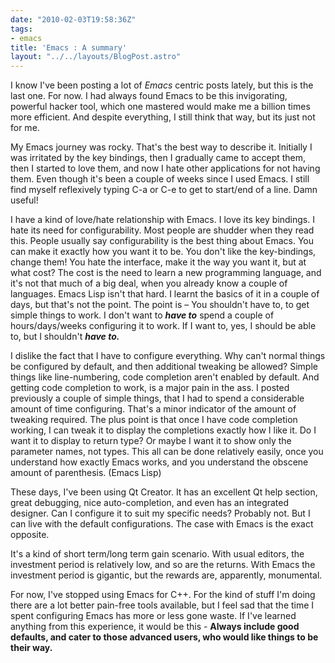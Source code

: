 ```yaml
---
date: "2010-02-03T19:58:36Z"
tags:
- emacs
title: 'Emacs : A summary'
layout: "../../layouts/BlogPost.astro"
---
```


I know I've been posting a lot of *Emacs* centric posts lately, but this is the last one. For now. I had always found Emacs to be this invigorating, powerful hacker tool, which one mastered would make me a billion times more efficient. And despite everything, I still think that way, but its just not for me.

My Emacs journey was rocky. That's the best way to describe it. Initially I was irritated by the key bindings, then I gradually came to accept them, then I started to love them, and now I hate other applications for not having them. Even though it's been a couple of weeks since I used Emacs. I still find myself reflexively typing C-a or C-e to get to start/end of a line. Damn useful!

I have a kind of love/hate relationship with Emacs. I love its key bindings. I hate its need for configurability. Most people are shudder when they read this. People usually say configurability is  the best thing about Emacs. You can make it exactly how you want it to be. You don't like the key-bindings, change them! You hate the interface, make it the way you want it, but at what cost? The cost is the need to learn a new programming language, and it's not that much of a big deal, when you already know a couple of languages. Emacs Lisp isn't that hard. I learnt the basics of it in a couple of days, but that's not the point. The point is – You shouldn't have to, to get simple things to work. I don't want to ***have to*** spend a couple of hours/days/weeks configuring it to work. If I want to, yes, I should be able to, but I shouldn't ***have to.***

I dislike the fact that I have to configure everything. Why can't normal things be configured by default, and then additional tweaking be allowed? Simple things like line-numbering, code completion aren't enabled by default. And getting code completion to work, is a major pain in the ass. I posted previously a couple of simple things, that I had to spend a considerable amount of time configuring. That's a minor indicator of the amount of tweaking required. The plus point is that once I have code completion working, I can tweak it to display the completions exactly how I like it. Do I want it to display to return type? Or maybe I want it to show only the parameter names, not types. This all can be done relatively easily, once you understand how exactly Emacs works, and you understand the obscene amount of parenthesis. (Emacs Lisp)

These days, I've been using Qt Creator. It has an excellent Qt help section, great debugging, nice auto-completion, and even has an integrated designer. Can I configure it to suit my specific needs? Probably not. But I can live with the default configurations. The case with Emacs is the exact opposite.

It's a kind of short term/long term gain scenario. With usual editors, the investment period is relatively low, and so are the returns. With Emacs the investment period is gigantic, but the rewards are, apparently, monumental.

For now, I've stopped using Emacs for C++. For the kind of stuff I'm doing there are a lot better pain-free tools available, but I feel sad that the time I spent configuring Emacs has more or less gone waste.  If I've learned anything from this experience, it would be this - **Always include good defaults, and cater to those advanced users, who would like things to be their way.**
